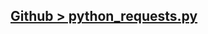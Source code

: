 ## [Github > python_requests.py](https://github.com/shimuldn/hCaptchaSolverApi/blob/main/usage_examples/python_requests.py )